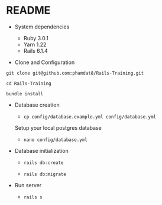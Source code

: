 # README

* System dependencies
  - Ruby 3.0.1
  - Yarn 1.22
  - Rails 6.1.4

* Clone and Configuration
```console
git clone git@github.com:phamdat8/Rails-Training.git
```

```console
cd Rails-Training
```
  
```console
bundle install
```
* Database creation

  - `cp config/database.example.yml config/database.yml`
  
  Setup your local postgres database 
  - `nano config/database.yml`

* Database initialization

  - `rails db:create`
  
  - `rails db:migrate`
* Run server

  - `rails s`

